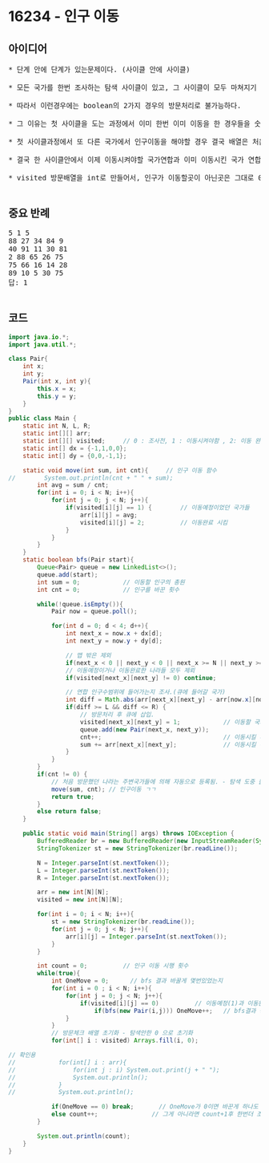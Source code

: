 # 16234 - 인구 이동


## 아이디어

<pre>
* 단계 안에 단계가 있는문제이다. (사이클 안에 사이클)

* 모든 국가를 한번 조사하는 탐색 사이클이 있고, 그 사이클이 모두 마쳐지기 전에는 인구이동이 불가하다.

* 따라서 이런경우에는 boolean의 2가지 경우의 방문처리로 불가능하다.

* 그 이유는 첫 사이클을 도는 과정에서 이미 한번 이미 이동을 한 경우들을 숫자가 바껴서 또 이동이 필요하지만, 2사이클때 이동해야 하는 좌표들을 true로 만들어 놨는데,....

* 첫 사이클과정에서 또 다른 국가에서 인구이동을 해야할 경우 결국 배열은 처음부터 조사하며 true로 된지역들을 인구 이동 시키다 보면, 두번째 이동의 경우와 첫번째 이미 이동시킨 국가연합을 또 이동시키게 된다. 

* 결국 한 사이클안에서 이제 이동시켜야할 국가연합과 이미 이동시킨 국가 연합을 분리해야하는 이유이다.

* visited 방문배열을 int로 만들어서, 인구가 이동할곳이 아닌곳은 그대로 0으로, 이동 예정인 곳들은 1, 이동완료한 곳은 2로 설정한다.

</pre>

## 중요 반례

<pre>
5 1 5   
88 27 34 84 9
40 91 11 30 81
2 88 65 26 75
75 66 16 14 28
89 10 5 30 75
답: 1

</pre>



## 코드



```java
import java.io.*;
import java.util.*;

class Pair{
    int x;
    int y;
    Pair(int x, int y){
        this.x = x;
        this.y = y;
    }
}
public class Main {
    static int N, L, R;
    static int[][] arr;
    static int[][] visited;     // 0 : 조사전, 1 : 이동시켜야함 , 2: 이동 완료.
    static int[] dx = {-1,1,0,0};
    static int[] dy = {0,0,-1,1};

    static void move(int sum, int cnt){     // 인구 이동 함수
//        System.out.println(cnt + " " + sum);
        int avg = sum / cnt;
        for(int i = 0; i < N; i++){
            for(int j = 0; j < N; j++){
                if(visited[i][j] == 1) {        // 이동예정이었던 국가들
                    arr[i][j] = avg;
                    visited[i][j] = 2;          // 이동완료 시킴
                }
            }
        }
    }
    static boolean bfs(Pair start){
        Queue<Pair> queue = new LinkedList<>();
        queue.add(start);
        int sum = 0;            // 이동할 인구의 총원
        int cnt = 0;            // 인구를 바꾼 횟수

        while(!queue.isEmpty()){
            Pair now = queue.poll();

            for(int d = 0; d < 4; d++){
                int next_x = now.x + dx[d];
                int next_y = now.y + dy[d];

                // 맵 밖은 제외
                if(next_x < 0 || next_y < 0 || next_x >= N || next_y >= N) continue;
                // 이동예정이거나 이동완료한 나라들 모두 제뢰
                if(visited[next_x][next_y] != 0) continue;

                // 연합 인구수범위에 들어가는지 조사.(큐에 들어갈 국가)
                int diff = Math.abs(arr[next_x][next_y] - arr[now.x][now.y]);       // 국가간 인구 차이
                if(diff >= L && diff <= R) {
                    // 방문처리 후 큐에 삽입.
                    visited[next_x][next_y] = 1;            // 이동할 국가들 1로 표시
                    queue.add(new Pair(next_x, next_y));
                    cnt++;                                  // 이동시킬 나랏수 +1
                    sum += arr[next_x][next_y];             // 이동시킬 칸의 인원을 총합에 더함
                }
            }
        }
        if(cnt != 0) {
            // 처음 방문했던 나라는 주변국가들에 의해 자동으로 등록됨. - 탐색 도중 들어감.
            move(sum, cnt); // 인구이동 ㄱㄱ
            return true;
        }
        else return false;
    }

    public static void main(String[] args) throws IOException {
        BufferedReader br = new BufferedReader(new InputStreamReader(System.in));
        StringTokenizer st = new StringTokenizer(br.readLine());

        N = Integer.parseInt(st.nextToken());
        L = Integer.parseInt(st.nextToken());
        R = Integer.parseInt(st.nextToken());

        arr = new int[N][N];
        visited = new int[N][N];

        for(int i = 0; i < N; i++){
            st = new StringTokenizer(br.readLine());
            for(int j = 0; j < N; j++){
                arr[i][j] = Integer.parseInt(st.nextToken());
            }
        }

        int count = 0;          // 인구 이동 시행 횟수
        while(true){
            int OneMove = 0;      // bfs 결과 바꿀게 몇번있었는지
            for(int i = 0 ; i < N; i++){
                for(int j = 0; j < N; j++){
                    if(visited[i][j] == 0)          // 이동예정(1)과 이동완료(2) 제외한 탐색안한 국가들중 bfs탐색
                        if(bfs(new Pair(i,j))) OneMove++;   // bfs결과 중 바꿀게 하나라도 있었다면 noOneMove가 +1
                }
            }
            // 방문체크 배열 초기화 - 탐색안한 0 으로 초기화
            for(int[] i : visited) Arrays.fill(i, 0);

// 확인용
//            for(int[] i : arr){
//                for(int j : i) System.out.print(j + " ");
//                System.out.println();
//            }
//            System.out.println();

            if(OneMove == 0) break;       // OneMove가 0이면 바꾼게 하나도 없으므로 break;
            else count++;               // 그게 아니라면 count+1후 한번더 조사.
        }

        System.out.println(count);
    }
}

```